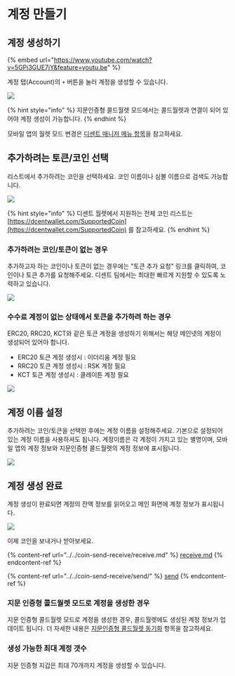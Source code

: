# 계정 만들기

## 계정 생성하기

{% embed url="https://www.youtube.com/watch?v=5GPi3GUE7jY&feature=youtu.be" %}

계정 탭(Account)의 `+` 버튼을 눌러 계정을 생성할 수 있습니다.

![](<../../.gitbook/assets/image (115).png>)

{% hint style="info" %}
지문인증형 콜드월렛 모드에서는 콜드월렛과 연결이 되어 있어야 계정 생성이 가능합니다.
{% endhint %}

모바일 앱의 월렛 모드 변경은 [디센트 매니저 메뉴 항목](../mobile-app-dcent-manager/)을 참고하세요.

## 추가하려는 토큰/코인 선택

리스트에서 추가하려는 코인을 선택하세요. 코인 이름이나 심볼 이름으로 검색도 가능합니다.

![](<../../.gitbook/assets/image (48).png>)

{% hint style="info" %}
디센트 월렛에서 지원하는 전체 코인 리스트는 [https://dcentwallet.com/SupportedCoin](https://dcentwallet.com/SupportedCoin) 를 참고하세요.
{% endhint %}

### 추가하려는 코인/토큰이 없는 경우

추가하고자 하는 코인이나 토큰이 없는 경우에는 "토큰 추가 요청" 링크를 클릭하여, 코인이나 토큰 추가를 요청해주세요. 디센트 팀에서는 최대한 빠르게 지원할 수 있도록 노력하고 있습니다.

![](<../../.gitbook/assets/image (37).png>)

### 수수료 계정이 없는 상태에서 토큰을 추가하려 하는 경우

ERC20, RRC20, KCT와 같은 토큰 계정을 생성하기 위해서는 해당 메인넷의 계정이 생성되어 있어야 합니다.

* ERC20 토큰 계정 생성시 : 이더리움 계정 필요
* RRC20 토큰 계정 생성시 : RSK 계정 필요&#x20;
* KCT 토큰 계정 생성시 : 클레이튼 계정 필요&#x20;

![](<../../.gitbook/assets/image (60).png>)

## 계정 이름 설정

추가하려는 코인/토큰을 선택한 후에는 계정 이름을 설정해주세요. 기본으로 설정되어 있는 계정 이름을 사용하셔도 됩니다. 계정이름은 각 계정이 가지고 있는 별명이며, 모바일 앱의 계정 정보와 지문인증형 콜드월렛의 계정 정보에 표시됩니다.

![](<../../.gitbook/assets/image (102).png>)

## 계정 생성 완료

계정 생성이 완료되면 계정의 잔액 정보를 읽어오고 메인 화면에 계정 정보가 표시됩니다.

![](<../../.gitbook/assets/image (202).png>)

이제 코인을 보내거나 받아보세요.

{% content-ref url="../../coin-send-receive/receive.md" %}
[receive.md](../../coin-send-receive/receive.md)
{% endcontent-ref %}

{% content-ref url="../../coin-send-receive/send/" %}
[send](../../coin-send-receive/send/)
{% endcontent-ref %}

### 지문 인증형 콜드월렛 모드로 계정을 생성한 경우

지문 인증형 콜드월렛 모드로 계정을 생성한 경우, 콜드월렛에도 생성된 계정 정보가 업데이트 됩니다. 더 자세한 내용은 [지문인증형 콜드월렛 동기화](../../biometric-wallet/synch-with-app.md) 항목을 참고하세요.

### 생성 가능한 최대 계정 갯수&#x20;

지문 인증형 지갑은 최대 70개까지 계정을 생성할 수 있습니다.&#x20;
